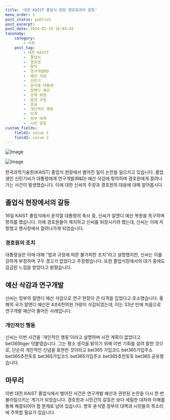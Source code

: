 ```yaml
---
title: '대전 KAIST 졸업식 현장 경호원과의 갈등'
menu_order: 1
post_status: publish
post_excerpt: 
post_date: 2024-02-19 16:03:42
taxonomy:
    category:
        - 사회
    post_tag:
        - 대전 KAIST
        -  졸업식
        -  경호원
        -  항의
        -  연구개발RD
        -  예산 삭감
        -  신민기
        -  윤석열 대통령
        -  알앤디 예산
        -  강제 퇴장
        -  법과 규정
        -  감금
        -  개인적인 행동
        -  타격
        -  정부 대책
        -  시민 갈등
custom_fields:
    field1: value 1
    field2: value 2
---
```


![Image](https://imgnews.pstatic.net/image/028/2024/02/19/0002677407_001_20240219132703512.jpg?type=w647)

![Image](https://imgnews.pstatic.net/image/028/2024/02/19/0002677407_002_20240219132703534.jpg?type=w647)

한국과학기술원(KAIST) 졸업식 현장에서 벌어진 일이 논란을 일으키고 있습니다. 졸업생인 신민기씨가 대통령에게 연구개발(R&D) 예산 삭감에 항의하며 경호원에게 끌려나가는 사건이 발생했습니다. 이에 대한 신씨의 주장과 경호원의 대응에 대해 알아봅시다.
## 졸업식 현장에서의 갈등
16일 KAIST 졸업식에서 윤석열 대통령의 축사 중, 신씨가 알앤디 예산 복원을 촉구하며 항의를 했습니다. 이에 경호원들이 제지하고 신씨를 퇴장시키려 했는데, 신씨는 이에 저항했고 행사장에서 끌려나가게 되었습니다.
### 경호원의 조치
대통령실은 이에 대해 "법과 규정에 따른 불가피한 조치"라고 설명했지만, 신씨는 이를 강하게 부정하며 구두 경고가 없었다고 주장했습니다. 또한 졸업식장에서의 대기 중에도 감금된 느낌을 받았다고 밝혔습니다.
## 예산 삭감과 연구개발
신씨는 정부의 알앤디 예산 삭감으로 연구 현장이 큰 타격을 입었다고 호소했습니다. 올해의 국가 알앤디 예산은 4조6천억원 가량이 삭감되었는데, 이는 33년 만에 처음으로 연구개발 예산이 줄어든 사례입니다.
### 개인적인 행동
신씨는 이번 사건을 '개인적인 행동'이라고 설명하며 사전 계획이 없었다고 bet365tiger 덧붙였습니다. 그는 평소 생각을 밝히기 위해 이번 기회를 살려 말한 것으로, 단순히 개인적인 신념을 표현한 것이라고 bet365 가입코드 bet365가입주소 bet365추천토토 bet365가입코드 bet365가입주소 bet365추천토토 bet365 공유했습니다.
## 마무리
이번 대전 KAIST 졸업식에서 벌어진 사건은 연구개발 예산과 관련된 논란을 다시 한 번 불러일으키는 계기가 되었습니다. 경호원과 시민간의 갈등은 보다 세밀한 대처와 이해를 통해 해결되어야 할 문제로 남아 있습니다. 향후 윤석열 정부의 대책과 시민들의 목소리에 주목할 필요가 있습니다.
